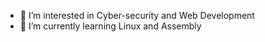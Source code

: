 
- 👀 I’m interested in Cyber-security and Web Development 
- 🌱 I’m currently learning Linux and Assembly 


<!--- 
ItsDzenan/ItsDzenan is a ✨ special ✨ repository because its `README.md` (this file) appears on your GitHub profile.
You can click the Preview link to take a look at your changes.
--->
